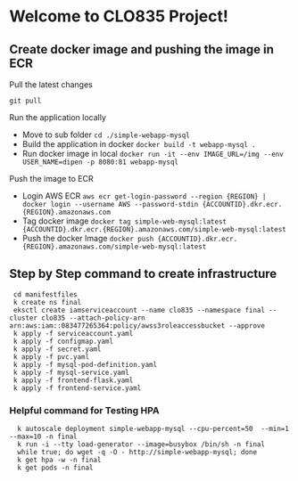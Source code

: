 
# Welcome to CLO835 Project!

## Create docker image and pushing the image in ECR

Pull the latest changes

    git pull

Run the application locally

- Move to sub folder `cd ./simple-webapp-mysql`
- Build the application in docker `docker build -t webapp-mysql .`
- Run docker image in local `docker run -it --env IMAGE_URL=/img --env USER_NAME=dipen -p 8080:81 webapp-mysql`

Push the image to ECR

- Login AWS ECR `aws ecr get-login-password --region {REGION} | docker login --username AWS --password-stdin {ACCOUNTID}.dkr.ecr.{REGION}.amazonaws.com`
- Tag docker image `docker tag simple-web-mysql:latest {ACCOUNTID}.dkr.ecr.{REGION}.amazonaws.com/simple-web-mysql:latest`
- Push the docker Image `docker push {ACCOUNTID}.dkr.ecr.{REGION}.amazonaws.com/simple-web-mysql:latest`


## Step by Step command to create infrastructure 

     cd manifestfiles
     k create ns final
     eksctl create iamserviceaccount --name clo835 --namespace final --cluster clo835 --attach-policy-arn arn:aws:iam::083477265364:policy/awss3roleaccessbucket --approve
     k apply -f serviceaccount.yaml
     k apply -f configmap.yaml
     k apply -f secret.yaml
     k apply -f pvc.yaml 
     k apply -f mysql-pod-definition.yaml
     k apply -f mysql-service.yaml
     k apply -f frontend-flask.yaml
     k apply -f frontend-service.yaml


### Helpful command for Testing HPA 

  

      k autoscale deployment simple-webapp-mysql --cpu-percent=50  --min=1 --max=10 -n final
      k run -i --tty load-generator --image=busybox /bin/sh -n final
      while true; do wget -q -O - http://simple-webapp-mysql; done
      k get hpa -w -n final
      k get pods -n final
